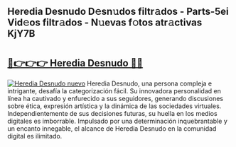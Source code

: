 ## Heredia Desnudo D𝚎sn𝚞dos filtr𝚊dos - Parts-5ei Vid𝚎os filtr𝚊dos - N𝚞evas f𝚘tos atr𝚊ctivas KjY7B

# <h2><a href="http://mb5bl3t.tromn.icu/?c=Heredia+Desnudo">🔗👉👉👉 Heredia Desnudo 🔗🔗</a></h2>

[![Heredia Desnudo nuevo](https://i.imgur.com/pEAQMta.gif)](http://mb5bl3t.tromn.icu/?c=Heredia+Desnudo)
Heredia Desnudo, una persona compleja e intrigante, desafía la categorización fácil. Su innovadora personalidad en línea ha cautivado y enfurecido a sus seguidores, generando discusiones sobre ética, expresión artística y la dinámica de las sociedades virtuales. Independientemente de sus decisiones futuras, su huella en los medios digitales es imborrable. Impulsado por una determinación inquebrantable y un encanto innegable, el alcance de Heredia Desnudo en la comunidad digital es ilimitado.
